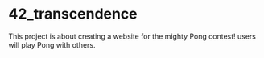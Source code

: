 # 42_transcendence
This project is about creating a website for the mighty Pong contest!
    users will play Pong with others.
